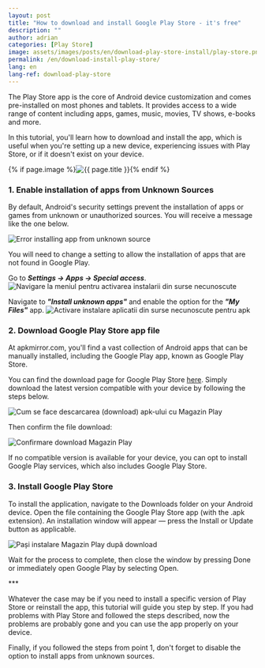 ```yaml
---
layout: post
title: "How to download and install Google Play Store - it's free"
description: ""
author: adrian
categories: [Play Store]
image: assets/images/posts/en/download-play-store-install/play-store.png
permalink: /en/download-install-play-store/
lang: en
lang-ref: download-play-store
---
```


The Play Store app is the core of Android device customization and comes pre-installed on most phones and tablets. It provides access to a wide range of content including apps, games, music, movies, TV shows, e-books and more.

In this tutorial, you'll learn how to download and install the app, which is useful when you're setting up a new device, experiencing issues with Play Store, or if it doesn't exist on your device.

<!-- Post Featured Image -->
{% if page.image %}<img class="featured-image img-fluid rounded" title="Google Play Store" src="{{ site.baseurl }}/{{ page.image }}" alt="{{ page.title }}">{% endif %}
<!-- End Featured Image -->

<!--ADSPACE_ID:2x2-->

### 1. Enable installation of apps from Unknown Sources

By default, Android's security settings prevent the installation of apps or games from unknown or unauthorized sources. You will receive a message like the one below.

<img alt="Error installing app from unknown source" title="Error installing app from unknown source" class="article-image medium-image" src="{{ site.baseurl }}/assets/images/posts/{{ page.lang }}/download-play-store-install/error-installing-from-unkown-source.jpg">

You will need to change a setting to allow the installation of apps that are not found in Google Play.

Go to ***Settings → Apps → Special access***.
<img alt="Navigare la meniul pentru activarea instalarii din surse necunoscute" title="Meniu instalare aplicatie din surse necunoscute" class="article-image" src="{{ site.baseurl }}/assets/images/posts/{{ page.lang }}/download-play-store-install/settings-for-enabling-installing-from-unknown-sources.jpg">

Navigate to ***"Install unknown apps"*** and enable the option for the ***"My Files"*** app.
<img alt="Activare instalare aplicatii din surse necunoscute pentru apk" title="Activare instalare aplicatii din surse necunoscute" class="article-image" src="{{ site.baseurl }}/assets/images/posts/{{ page.lang }}/download-play-store-install/enable-installing-apk-from-unknown-sources.jpg">

### 2. Download Google Play Store app file

At apkmirror.com, you'll find a vast collection of Android apps that can be manually installed, including the Google Play app, known as Google Play Store.

You can find the download page for Google Play Store [here](https://www.apkmirror.com/apk/google-inc/google-play-store/). Simply download the latest version compatible with your device by following the steps below.

<img alt="Cum se face descarcarea (download) apk-ului cu Magazin Play" title="Cum se face descarcarea apk-ului cu Magazin Play" class="article-image" src="{{ site.baseurl }}/assets/images/posts/{{ page.lang }}/download-play-store-install/download-play-store.jpg">

Then confirm the file download:

<img alt="Confirmare download Magazin Play" title="Confirmare download Magazin Play" class="article-image medium-image" src="{{ site.baseurl }}/assets/images/posts/{{ page.lang }}/download-play-store-install/confirm-play-store-download.jpg">


If no compatible version is available for your device, you can opt to install Google Play services, which also includes Google Play Store.

### 3. Install Google Play Store

To install the application, navigate to the Downloads folder on your Android device. Open the file containing the Google Play Store app (with the .apk extension). An installation window will appear — press the Install or Update button as applicable.

<img alt="Pași instalare Magazin Play după download" title="Executare instalare Magazin Play" class="article-image" src="{{ site.baseurl }}/assets/images/posts/{{ page.lang }}/download-play-store-install/install-play-store-apk.jpg">


Wait for the process to complete, then close the window by pressing Done or immediately open Google Play by selecting Open.

<div class="post-bottom-stars">***</div>

Whatever the case may be if you need to install a specific version of Play Store or reinstall the app, this tutorial will guide you step by step. If you had problems with Play Store and followed the steps described, now the problems are probably gone and you can use the app properly on your device.

Finally, if you followed the steps from point 1, don't forget to disable the option to install apps from unknown sources.
